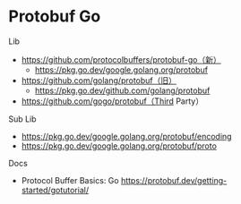 # Protobuf Go

Lib
  - https://github.com/protocolbuffers/protobuf-go（新）
    - https://pkg.go.dev/google.golang.org/protobuf
  - https://github.com/golang/protobuf（旧）
    - https://pkg.go.dev/github.com/golang/protobuf
  - https://github.com/gogo/protobuf（Third Party）

Sub Lib
- https://pkg.go.dev/google.golang.org/protobuf/encoding
- https://pkg.go.dev/google.golang.org/protobuf/proto

Docs
- Protocol Buffer Basics: Go https://protobuf.dev/getting-started/gotutorial/
